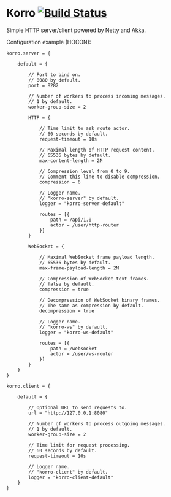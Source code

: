 # Korro [![Build Status](https://travis-ci.org/oxy-development/korro.svg?branch=master)](https://travis-ci.org/oxy-development/korro)

Simple HTTP server/client powered by Netty and Akka.

Configuration example (HOCON):

    korro.server = {
        
        default = {
        
            // Port to bind on.
            // 8080 by default.
            port = 8282
            
            // Number of workers to process incoming messages.
            // 1 by default.
            worker-group-size = 2
            
            HTTP = {
                
                // Time limit to ask route actor.
                // 60 seconds by default.
                request-timeout = 10s
                
                // Maximal length of HTTP request content.
                // 65536 bytes by default.
                max-content-length = 2M
                
                // Compression level from 0 to 9.
                // Comment this line to disable compression.
                compression = 6
                
                // Logger name.
                // "korro-server" by default.
                logger = "korro-server-default"
                
                routes = [{
                    path = /api/1.0
                    actor = /user/http-router
                }]
            }
            
            WebSocket = {
                
                // Maximal WebSocket frame payload length.
                // 65536 bytes by default.
                max-frame-payload-length = 2M
                
                // Compression of WebSocket text frames.
                // false by default.
                compression = true
                
                // Decompression of WebSocket binary frames.
                // The same as compression by default.
                decompression = true
                
                // Logger name.
                // "korro-ws" by default.
                logger = "korro-ws-default"

                routes = [{
                    path = /websocket
                    actor = /user/ws-router
                }]
            }
        }
    }
    
    korro.client = {
        
        default = {
            
            // Optional URL to send requests to.
            url = "http://127.0.0.1:8080"
            
            // Number of workers to process outgoing messages.
            // 1 by default.
            worker-group-size = 2

            // Time limit for request processing.
            // 60 seconds by default.
            request-timeout = 10s
            
            // Logger name.
            // "korro-client" by default.
            logger = "korro-client-default"
        }
    }
